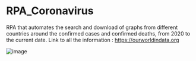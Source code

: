 # RPA_Coronavirus
RPA that automates the search and download of graphs from different countries around the confirmed cases and confirmed deaths, from 2020 to the current date.
Link to all the information : https://ourworldindata.org 

![image](https://github.com/wlopezm-unal/RPA_Coronavirus/assets/68913739/b592d4ed-f750-49c0-99f3-1c4469689cdd)

